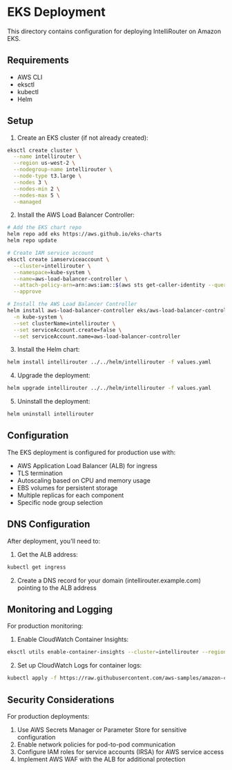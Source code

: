 # EKS Deployment

This directory contains configuration for deploying IntelliRouter on Amazon EKS.

## Requirements

- AWS CLI
- eksctl
- kubectl
- Helm

## Setup

1. Create an EKS cluster (if not already created):

```bash
eksctl create cluster \
  --name intellirouter \
  --region us-west-2 \
  --nodegroup-name intellirouter \
  --node-type t3.large \
  --nodes 3 \
  --nodes-min 2 \
  --nodes-max 5 \
  --managed
```

2. Install the AWS Load Balancer Controller:

```bash
# Add the EKS chart repo
helm repo add eks https://aws.github.io/eks-charts
helm repo update

# Create IAM service account
eksctl create iamserviceaccount \
  --cluster=intellirouter \
  --namespace=kube-system \
  --name=aws-load-balancer-controller \
  --attach-policy-arn=arn:aws:iam::$(aws sts get-caller-identity --query Account --output text):policy/AWSLoadBalancerControllerIAMPolicy \
  --approve

# Install the AWS Load Balancer Controller
helm install aws-load-balancer-controller eks/aws-load-balancer-controller \
  -n kube-system \
  --set clusterName=intellirouter \
  --set serviceAccount.create=false \
  --set serviceAccount.name=aws-load-balancer-controller
```

3. Install the Helm chart:

```bash
helm install intellirouter ../../helm/intellirouter -f values.yaml
```

4. Upgrade the deployment:

```bash
helm upgrade intellirouter ../../helm/intellirouter -f values.yaml
```

5. Uninstall the deployment:

```bash
helm uninstall intellirouter
```

## Configuration

The EKS deployment is configured for production use with:

- AWS Application Load Balancer (ALB) for ingress
- TLS termination
- Autoscaling based on CPU and memory usage
- EBS volumes for persistent storage
- Multiple replicas for each component
- Specific node group selection

## DNS Configuration

After deployment, you'll need to:

1. Get the ALB address:
```bash
kubectl get ingress
```

2. Create a DNS record for your domain (intellirouter.example.com) pointing to the ALB address

## Monitoring and Logging

For production monitoring:

1. Enable CloudWatch Container Insights:
```bash
eksctl utils enable-container-insights --cluster=intellirouter --region=us-west-2
```

2. Set up CloudWatch Logs for container logs:
```bash
kubectl apply -f https://raw.githubusercontent.com/aws-samples/amazon-cloudwatch-container-insights/latest/k8s-deployment-manifest-templates/deployment-mode/daemonset/container-insights-monitoring/fluentd/fluentd.yaml
```

## Security Considerations

For production deployments:

1. Use AWS Secrets Manager or Parameter Store for sensitive configuration
2. Enable network policies for pod-to-pod communication
3. Configure IAM roles for service accounts (IRSA) for AWS service access
4. Implement AWS WAF with the ALB for additional protection